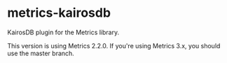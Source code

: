 metrics-kairosdb
================

KairosDB plugin for the Metrics library.

This version is using Metrics 2.2.0. If you're using Metrics 3.x, you should use the master branch.
